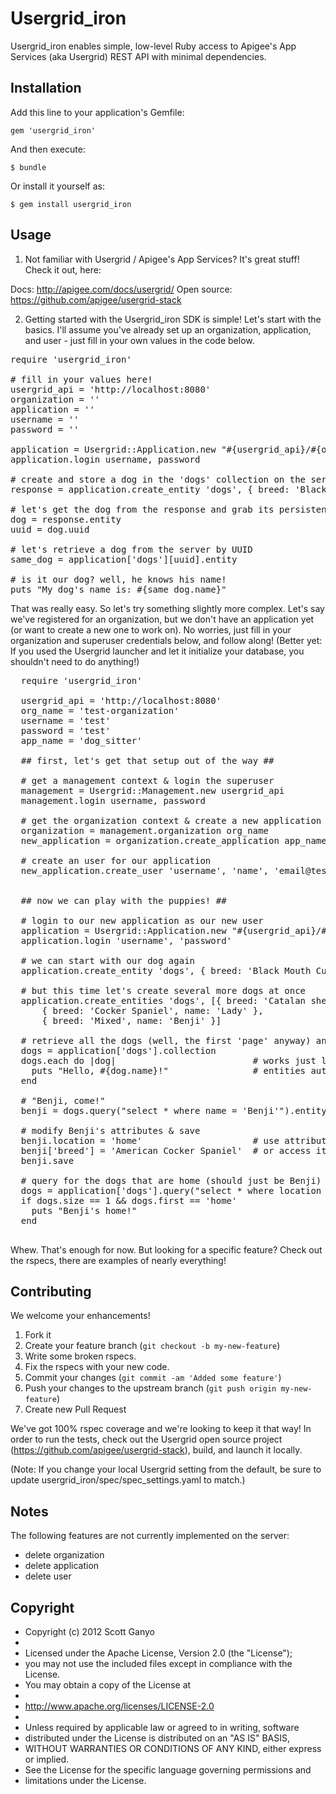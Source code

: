 # Usergrid_iron

Usergrid_iron enables simple, low-level Ruby access to Apigee's App Services (aka Usergrid) REST API with minimal
dependencies.


## Installation

Add this line to your application's Gemfile:

    gem 'usergrid_iron'

And then execute:

    $ bundle

Or install it yourself as:

    $ gem install usergrid_iron


## Usage

1. Not familiar with Usergrid / Apigee's App Services? It's great stuff! Check it out, here:

Docs: http://apigee.com/docs/usergrid/
Open source: https://github.com/apigee/usergrid-stack

2. Getting started with the Usergrid_iron SDK is simple! Let's start with the basics.
I'll assume you've already set up an organization, application, and user - just fill in your
own values in the code below.

<pre>
require 'usergrid_iron'

# fill in your values here!
usergrid_api = 'http://localhost:8080'
organization = ''
application = ''
username = ''
password = ''

application = Usergrid::Application.new "#{usergrid_api}/#{organization}/#{application}"
application.login username, password

# create and store a dog in the 'dogs' collection on the server
response = application.create_entity 'dogs', { breed: 'Black Mouth Cur', name: 'Old Yeller' }

# let's get the dog from the response and grab its persistent id
dog = response.entity
uuid = dog.uuid

# let's retrieve a dog from the server by UUID
same_dog = application['dogs'][uuid].entity

# is it our dog? well, he knows his name!
puts "My dog's name is: #{same_dog.name}"
</pre>

That was really easy. So let's try something slightly more complex.
Let's say we've registered for an organization, but we don't have an application yet (or
want to create a new one to work on). No worries, just fill in your organization and
superuser credentials below, and follow along! (Better yet: If you used the Usergrid launcher
and let it initialize your database, you shouldn't need to do anything!)

<pre>
  require 'usergrid_iron'

  usergrid_api = 'http://localhost:8080'
  org_name = 'test-organization'
  username = 'test'
  password = 'test'
  app_name = 'dog_sitter'

  ## first, let's get that setup out of the way ##

  # get a management context & login the superuser
  management = Usergrid::Management.new usergrid_api
  management.login username, password

  # get the organization context & create a new application
  organization = management.organization org_name
  new_application = organization.create_application app_name

  # create an user for our application
  new_application.create_user 'username', 'name', 'email@test.com', 'password'


  ## now we can play with the puppies! ##

  # login to our new application as our new user
  application = Usergrid::Application.new "#{usergrid_api}/#{org_name}/#{app_name}"
  application.login 'username', 'password'

  # we can start with our dog again
  application.create_entity 'dogs', { breed: 'Black Mouth Cur', name: 'Old Yeller' }

  # but this time let's create several more dogs at once
  application.create_entities 'dogs', [{ breed: 'Catalan sheepdog', name: 'Einstein' },
      { breed: 'Cocker Spaniel', name: 'Lady' },
      { breed: 'Mixed', name: 'Benji' }]

  # retrieve all the dogs (well, the first 'page' anyway) and tell them hi!
  dogs = application['dogs'].collection
  dogs.each do |dog|                          # works just like an array
    puts "Hello, #{dog.name}!"                # entities automatically have attributes
  end

  # "Benji, come!"
  benji = dogs.query("select * where name = 'Benji'").entity  # shortcut: entity will return the first in the collection

  # modify Benji's attributes & save
  benji.location = 'home'                     # use attribute access
  benji['breed'] = 'American Cocker Spaniel'  # or access it like a Hash
  benji.save

  # query for the dogs that are home (should just be Benji)
  dogs = application['dogs'].query("select * where location = 'home'").collection
  if dogs.size == 1 && dogs.first == 'home'
    puts "Benji's home!"
  end

</pre>

Whew. That's enough for now. But looking for a specific feature? Check out the rspecs,
there are examples of nearly everything!


## Contributing

We welcome your enhancements!

1. Fork it
2. Create your feature branch (`git checkout -b my-new-feature`)
3. Write some broken rspecs.
4. Fix the rspecs with your new code.
3. Commit your changes (`git commit -am 'Added some feature'`)
4. Push your changes to the upstream branch (`git push origin my-new-feature`)
5. Create new Pull Request

We've got 100% rspec coverage and we're looking to keep it that way!
In order to run the tests, check out the Usergrid open source project
(https://github.com/apigee/usergrid-stack), build, and launch it locally.

(Note: If you change your local Usergrid setting from the default, be sure to update
usergrid_iron/spec/spec_settings.yaml to match.)


## Notes

The following features are not currently implemented on the server:

* delete organization
* delete application
* delete user


## Copyright

 * Copyright (c) 2012 Scott Ganyo
 *
 * Licensed under the Apache License, Version 2.0 (the "License");
 * you may not use the included files except in compliance with the License.
 * You may obtain a copy of the License at
 *
 *   http://www.apache.org/licenses/LICENSE-2.0
 *
 * Unless required by applicable law or agreed to in writing, software
 * distributed under the License is distributed on an "AS IS" BASIS,
 * WITHOUT WARRANTIES OR CONDITIONS OF ANY KIND, either express or implied.
 * See the License for the specific language governing permissions and
 * limitations under the License.
